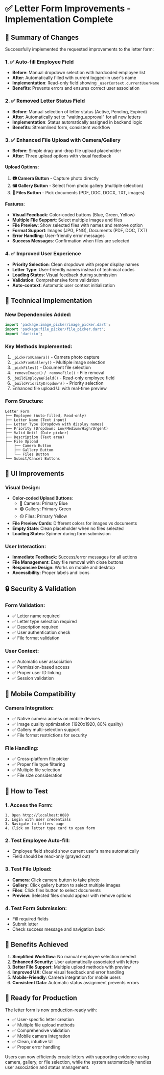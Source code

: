 # ✅ Letter Form Improvements - Implementation Complete

## 🎯 Summary of Changes

Successfully implemented the requested improvements to the letter form:

### 1. ✅ **Auto-fill Employee Field**
- **Before**: Manual dropdown selection with hardcoded employee list
- **After**: Automatically filled with current logged-in user's name
- **Implementation**: Read-only field showing `_userContext.currentUserName`
- **Benefits**: Prevents errors and ensures correct user association

### 2. ✅ **Removed Letter Status Field**
- **Before**: Manual selection of letter status (Active, Pending, Expired)
- **After**: Automatically set to "waiting_approval" for all new letters
- **Implementation**: Status automatically assigned in backend logic
- **Benefits**: Streamlined form, consistent workflow

### 3. ✅ **Enhanced File Upload with Camera/Gallery**
- **Before**: Simple drag-and-drop file upload placeholder
- **After**: Three upload options with visual feedback

#### Upload Options:
1. **📷 Camera Button** - Capture photo directly
2. **🖼️ Gallery Button** - Select from photo gallery (multiple selection)
3. **📎 Files Button** - Pick documents (PDF, DOC, DOCX, TXT, images)

#### Features:
- **Visual Feedback**: Color-coded buttons (Blue, Green, Yellow)
- **Multiple File Support**: Select multiple images and files
- **File Preview**: Show selected files with names and remove option
- **Format Support**: Images (JPG, PNG), Documents (PDF, DOC, TXT)
- **Error Handling**: User-friendly error messages
- **Success Messages**: Confirmation when files are selected

### 4. ✅ **Improved User Experience**
- **Priority Selection**: Clean dropdown with proper display names
- **Letter Type**: User-friendly names instead of technical codes
- **Loading States**: Visual feedback during submission
- **Validation**: Comprehensive form validation
- **Auto-context**: Automatic user context initialization

## 🔧 Technical Implementation

### New Dependencies Added:
```dart
import 'package:image_picker/image_picker.dart';
import 'package:file_picker/file_picker.dart';
import 'dart:io';
```

### Key Methods Implemented:
1. `_pickFromCamera()` - Camera photo capture
2. `_pickFromGallery()` - Multiple image selection
3. `_pickFiles()` - Document file selection
4. `_removeImage()` / `_removeFile()` - File removal
5. `_buildEmployeeField()` - Read-only employee field
6. `_buildPriorityDropdown()` - Priority selection
7. Enhanced file upload UI with real-time preview

### Form Structure:
```
Letter Form
├── Employee (Auto-filled, Read-only)
├── Letter Name (Text input)
├── Letter Type (Dropdown with display names)
├── Priority (Dropdown: Low/Medium/High/Urgent)
├── Valid Until (Date picker)
├── Description (Text area)
├── File Upload
│   ├── Camera Button
│   ├── Gallery Button
│   └── Files Button
└── Submit/Cancel Buttons
```

## 🎨 UI Improvements

### Visual Design:
- **Color-coded Upload Buttons**:
  - 🔵 Camera: Primary Blue
  - 🟢 Gallery: Primary Green  
  - 🟡 Files: Primary Yellow
- **File Preview Cards**: Different colors for images vs documents
- **Empty State**: Clean placeholder when no files selected
- **Loading States**: Spinner during form submission

### User Interaction:
- **Immediate Feedback**: Success/error messages for all actions
- **File Management**: Easy file removal with close buttons
- **Responsive Design**: Works on mobile and desktop
- **Accessibility**: Proper labels and icons

## 🔒 Security & Validation

### Form Validation:
- ✅ Letter name required
- ✅ Letter type selection required
- ✅ Description required
- ✅ User authentication check
- ✅ File format validation

### User Context:
- ✅ Automatic user association
- ✅ Permission-based access
- ✅ Proper user ID linking
- ✅ Session validation

## 📱 Mobile Compatibility

### Camera Integration:
- ✅ Native camera access on mobile devices
- ✅ Image quality optimization (1920x1920, 80% quality)
- ✅ Gallery multi-selection support
- ✅ File format restrictions for security

### File Handling:
- ✅ Cross-platform file picker
- ✅ Proper file type filtering
- ✅ Multiple file selection
- ✅ File size consideration

## 🚀 How to Test

### 1. **Access the Form**:
```
1. Open http://localhost:8080
2. Login with user credentials
3. Navigate to Letters page
4. Click on letter type card to open form
```

### 2. **Test Employee Auto-fill**:
- Employee field should show current user's name automatically
- Field should be read-only (grayed out)

### 3. **Test File Upload**:
- **Camera**: Click camera button to take photo
- **Gallery**: Click gallery button to select multiple images
- **Files**: Click files button to select documents
- **Preview**: Selected files should appear with remove options

### 4. **Test Form Submission**:
- Fill required fields
- Submit letter
- Check success message and navigation back

## 🎉 Benefits Achieved

1. **Simplified Workflow**: No manual employee selection needed
2. **Enhanced Security**: User automatically associated with letters
3. **Better File Support**: Multiple upload methods with preview
4. **Improved UX**: Clear visual feedback and error handling
5. **Mobile-Friendly**: Camera integration for mobile users
6. **Consistent Data**: Automatic status assignment prevents errors

## 📝 Ready for Production

The letter form is now production-ready with:
- ✅ User-specific letter creation
- ✅ Multiple file upload methods
- ✅ Comprehensive validation
- ✅ Mobile camera integration
- ✅ Clean, intuitive UI
- ✅ Proper error handling

Users can now efficiently create letters with supporting evidence using camera, gallery, or file selection, while the system automatically handles user association and status management.